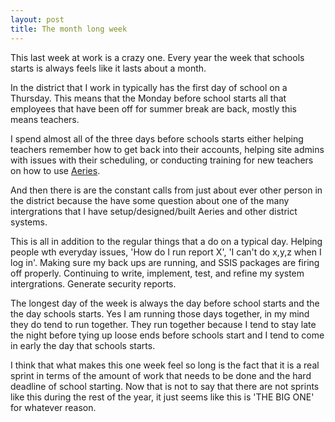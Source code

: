 ```yaml
---
layout: post
title: The month long week
---
```


This last week at work is a crazy one. Every year the week  that schools starts is always feels like it lasts about a month. 

In the district that I work in typically has the first day of school on a Thursday. This means that the Monday before school starts all that employees that have been off for summer break are back, mostly this means teachers. 

I spend almost all of the three days before schools starts either helping teachers remember how to get back into their accounts, helping site admins with issues with their scheduling, or conducting training for new teachers on how to use [Aeries](http://www.aeries.com). 

And then there is are the constant calls from just about ever other person in the district because the have some question about one of the many intergrations that I have setup/designed/built Aeries and other district systems. 

This is all in addition to the regular things that a do on a typical day. Helping people wth everyday issues, 'How do I run report X', 'I can't do x,y,z when I log in'. Making sure my back ups are running, and SSIS packages are firing off properly. Continuing to write, implement, test, and refine my system intergrations. Generate security reports. 

The longest day of the week is always the day before school starts and the the day schools starts. Yes I am running those days together, in my mind they do tend to run together. They run together because I tend to stay late the night before tying up loose ends before schools start and I tend to come in early the day that schools starts. 

I think that what makes this one week feel so long is the fact that it is a real sprint in terms of the amount of work that needs to be done and the hard deadline of school starting. Now that is not to say that there are not sprints like this during the rest of the year, it just seems like this is 'THE BIG ONE' for whatever reason. 